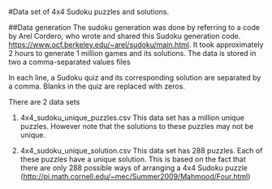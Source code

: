 #Data set of 4x4 Sudoku puzzles and solutions.

##Data generation
The sudoku generation was done by referring to a code by Arel Cordero, who wrote and shared this Sudoku generation code. https://www.ocf.berkeley.edu/~arel/sudoku/main.html.
It took approximately 2 hours to generate 1 million games and its solutions. The data is stored in two a comma-separated values files


In each line, a Sudoku quiz and its corresponding solution are separated by a comma. Blanks in the quiz are replaced with zeros.

There are 2 data sets
1) 4x4_sudoku_unique_puzzles.csv
	This data set has a million unique puzzles. However note that the solutions to these puzzles may not be unique.
	
2) 4x4_sudoku_unique_solution.csv
	This data set has 288 puzzles. Each of these puzzles have a unique solution. This is based on the fact that there are only 288 possible ways of arranging a 4x4 Sudoku puzzle (http://pi.math.cornell.edu/~mec/Summer2009/Mahmood/Four.html)